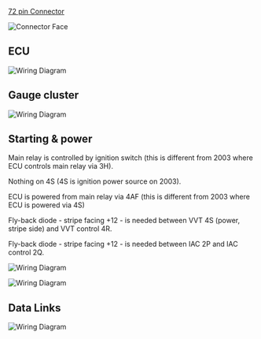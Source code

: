 [72 pin Connector](OEM-connectors#72-pin)

![Connector Face](OEM-Docs/Mazda/Miata_NB2_ECU_Connectors_Drawing.png)

## ECU

![Wiring Diagram](Images/Mazda_miata_2002.png)

## Gauge cluster

![Wiring Diagram](Images/Mazda_miata_2002_instrument.png)

## Starting & power

Main relay is controlled by ignition switch (this is different from 2003 where ECU controls main relay via 3H).

Nothing on 4S (4S is ignition power source on 2003).

ECU is powered from main relay via 4AF (this is different from 2003 where ECU is powered via 4S)

Fly-back diode - stripe facing +12 - is needed between VVT 4S (power, stripe side) and VVT control 4R.

Fly-back diode - stripe facing +12 - is needed between IAC 2P and IAC control 2Q.

![Wiring Diagram](Images/Mazda_miata_2002_starting.png)

![Wiring Diagram](Images/Mazda_miata_2002_power.png)

## Data Links

![Wiring Diagram](Images/Mazda_miata_2002_data_links.png)

